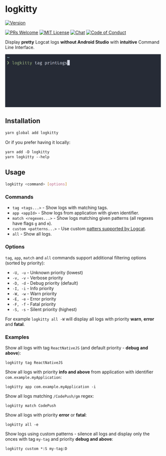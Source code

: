 # logkitty

[![Version][version]][package]   

[![PRs Welcome][prs-welcome-badge]][prs-welcome]
[![MIT License][license-badge]][license]
[![Chat][chat-badge]][chat]
[![Code of Conduct][coc-badge]][coc]

Display __pretty__ Logcat logs __without Android Studio__ with __intuitive__ Command Line Interface.

![Demo](./logkitty.gif)

## Installation

```bash
yarn global add logkitty
```

Or if you prefer having it locally:

```
yarn add -D logkitty
yarn logkitty --help
```

## Usage

```bash
logkitty <command> [options]
```

### Commands

* `tag <tags...>` - Show logs with matching tags.
* `app <appId>` - Show logs from application with given identifier.
* `match <regexes...>` - Show logs matching given patterns (all regexes have flags `g` and `m`).
* `custom <patterns...>` - Use custom [patters supported by Logcat](https://developer.android.com/studio/command-line/logcat#filteringOutput).
* `all` - Show all logs.

### Options

`tag`, `app`, `match` and `all` commands support additional filtering options (sorted by priority):

* `-U, -u` - Unknown priority (lowest)
* `-v, -v` - Verbose priority
* `-D, -d` - Debug priority (default)
* `-I, -i` - Info priority
* `-W, -w` - Warn priority
* `-E, -e` - Error priority
* `-F, -f` - Fatal priority
* `-S, -s` - Silent priority (highest)

For example `logkitty all -W` will display all logs with priority __warn__, __error__ and __fatal__.

### Examples

Show all logs with tag `ReactNativeJS` (and default priority - __debug and above__):

```
logkitty tag ReactNativeJS
```

Show all logs with priority __info and above__ from application with identifier `com.example.myApplication`:

```
logkitty app com.example.myApplication -i
```

Show all logs matching `/CodePush/gm` regex:

```
logkitty match CodePush
```

Show all logs with priority __error__ or __fatal__:

```
logkitty all -e
```

Show logs using custom patterns - silence all logs and display only the onces with tag `my-tag` and priority __debug and above__:

```
logkitty custom *:S my-tag:D
```


<!-- badges (common) -->

[license-badge]: https://img.shields.io/npm/l/logkitty.svg?style=flat-square
[license]: https://opensource.org/licenses/MIT
[prs-welcome-badge]: https://img.shields.io/badge/PRs-welcome-brightgreen.svg?style=flat-square
[prs-welcome]: http://makeapullrequest.com
[coc-badge]: https://img.shields.io/badge/code%20of-conduct-ff69b4.svg?style=flat-square
[coc]: https://github.com/zamotany/logkitty/blob/master/CODE_OF_CONDUCT.md
[chat-badge]: https://img.shields.io/badge/chat-discord-brightgreen.svg?style=flat-square&colorB=7289DA&logo=discord
[chat]: https://discord.gg/zwR2Cdh

[version]: https://img.shields.io/npm/v/logkitty.svg?style=flat-square
[package]: https://www.npmjs.com/package/logkitty
